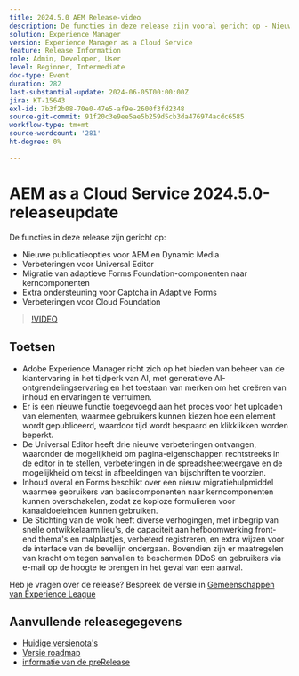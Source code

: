 ```yaml
---
title: 2024.5.0 AEM Release-video
description: De functies in deze release zijn vooral gericht op - Nieuwe publicatieopties voor AEM en Dynamic Media Universal Editor Verbeteringen Migratie van Adaptive Forms Foundation Components to Core Components Additional Captcha Support in Adaptive Forms Cloud Foundation Enhancements
solution: Experience Manager
version: Experience Manager as a Cloud Service
feature: Release Information
role: Admin, Developer, User
level: Beginner, Intermediate
doc-type: Event
duration: 282
last-substantial-update: 2024-06-05T00:00:00Z
jira: KT-15643
exl-id: 7b3f2b08-70e0-47e5-af9e-2600f3fd2348
source-git-commit: 91f20c3e9ee5ae5b259d5cb3da476974acdc6585
workflow-type: tm+mt
source-wordcount: '281'
ht-degree: 0%

---
```


# AEM as a Cloud Service 2024.5.0-releaseupdate

De functies in deze release zijn gericht op:

* Nieuwe publicatieopties voor AEM en Dynamic Media
* Verbeteringen voor Universal Editor
* Migratie van adaptieve Forms Foundation-componenten naar kerncomponenten
* Extra ondersteuning voor Captcha in Adaptive Forms
* Verbeteringen voor Cloud Foundation

>[!VIDEO](https://video.tv.adobe.com/v/3429503/?learn=on)

## Toetsen

* Adobe Experience Manager richt zich op het bieden van beheer van de klantervaring in het tijdperk van AI, met generatieve AI-ontgrendelingservaring en het toestaan van merken om het creëren van inhoud en ervaringen te verruimen.
* Er is een nieuwe functie toegevoegd aan het proces voor het uploaden van elementen, waarmee gebruikers kunnen kiezen hoe een element wordt gepubliceerd, waardoor tijd wordt bespaard en klikklikken worden beperkt.
* De Universal Editor heeft drie nieuwe verbeteringen ontvangen, waaronder de mogelijkheid om pagina-eigenschappen rechtstreeks in de editor in te stellen, verbeteringen in de spreadsheetweergave en de mogelijkheid om tekst in afbeeldingen van bijschriften te voorzien.
* Inhoud overal en Forms beschikt over een nieuw migratiehulpmiddel waarmee gebruikers van basiscomponenten naar kerncomponenten kunnen overschakelen, zodat ze koploze formulieren voor kanaaldoeleinden kunnen gebruiken.
* De Stichting van de wolk heeft diverse verhogingen, met inbegrip van snelle ontwikkelaarmilieu&#39;s, de capaciteit aan hefboomwerking front-end thema&#39;s en malplaatjes, verbeterd registreren, en extra wijzen voor de interface van de bevellijn ondergaan. Bovendien zijn er maatregelen van kracht om tegen aanvallen te beschermen DDoS en gebruikers via e-mail op de hoogte te brengen in het geval van een aanval.


Heb je vragen over de release?  Bespreek de versie in [ Gemeenschappen van Experience League ](https://adobe.ly/44Ofo8H)

## Aanvullende releasegegevens

* [ Huidige versienota&#39;s ](https://experienceleague.adobe.com/docs/experience-manager-cloud-service/content/release-notes/home.html?lang=nl-NL)
* [ Versie roadmap ](https://experienceleague.adobe.com/docs/experience-manager-release-information/aem-release-updates/update-releases-roadmap.html?lang=nl-NL)
* [ informatie van de preRelease ](https://experienceleague.adobe.com/docs/experience-manager-cloud-service/content/release-notes/prerelease.html?lang=nl-NL)
